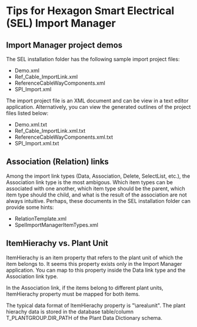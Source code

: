 # Tips for Hexagon Smart Electrical (SEL) Import Manager

## Import Manager project demos

The SEL installation folder has the following sample import project files:

- Demo.xml
- Ref_Cable_ImportLink.xml
- ReferenceCableWayComponents.xml
- SPI_Import.xml

The import project file is an XML document and can be view in a text editor application. Alternatively, you can view the generated outlines of the project files listed below:

- Demo.xml.txt
- Ref_Cable_ImportLink.xml.txt
- ReferenceCableWayComponents.xml.txt
- SPI_Import.xml.txt

## Association (Relation) links

Among the import link types (Data, Association, Delete, SelectList, etc.), the Association link type is the most ambigous. Which item types can be associated with one another, which item type should be the parent, which item type should the child, and what is the result of the association are not always intuitive. Perhaps, these documents in the SEL installation folder can provide some hints:

- RelationTemplate.xml
- SpelImportManagerItemTypes.xml

## ItemHierachy vs. Plant Unit

ItemHierachy is an item property that refers to the plant unit of which the item belongs to. It seems this property exists only in the Import Manager application. You can map to this property inside the Data link type and the Association link type. 

In the Association link, if the items belong to different plant units, ItemHierachy property must be mapped for both items.

The typical data format of ItemHierachy property is "\area\unit". The plant hierachy data is stored in the database table/column T_PLANTGROUP.DIR_PATH of the Plant Data Dictionary schema.
